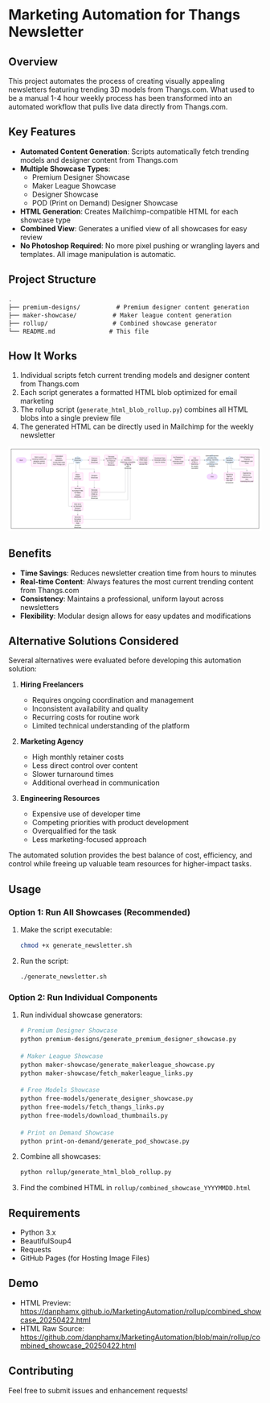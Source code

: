 # Marketing Automation for Thangs Newsletter

## Overview
This project automates the process of creating visually appealing newsletters featuring trending 3D models from Thangs.com. What used to be a manual 1-4 hour weekly process has been transformed into an automated workflow that pulls live data directly from Thangs.com.

## Key Features
- **Automated Content Generation**: Scripts automatically fetch trending models and designer content from Thangs.com
- **Multiple Showcase Types**:
  - Premium Designer Showcase
  - Maker League Showcase
  - Designer Showcase
  - POD (Print on Demand) Designer Showcase
- **HTML Generation**: Creates Mailchimp-compatible HTML for each showcase type
- **Combined View**: Generates a unified view of all showcases for easy review
- **No Photoshop Required**: No more pixel pushing or wrangling layers and templates. All image manipulation is automatic.

## Project Structure
```
.
├── premium-designs/          # Premium designer content generation
├── maker-showcase/          # Maker league content generation
├── rollup/                  # Combined showcase generator
└── README.md               # This file
```

## How It Works
1. Individual scripts fetch current trending models and designer content from Thangs.com
2. Each script generates a formatted HTML blob optimized for email marketing
3. The rollup script (`generate_html_blob_rollup.py`) combines all HTML blobs into a single preview file
4. The generated HTML can be directly used in Mailchimp for the weekly newsletter

<a href="https://raw.githubusercontent.com/danphamx/MarketingAutomation/refs/heads/main/Marketing%20Automation%20diagram.png"><img src="https://github.com/danphamx/MarketingAutomation/blob/main/Marketing%20Automation%20diagram.png?raw=true"></a>

## Benefits
- **Time Savings**: Reduces newsletter creation time from hours to minutes
- **Real-time Content**: Always features the most current trending content from Thangs.com
- **Consistency**: Maintains a professional, uniform layout across newsletters
- **Flexibility**: Modular design allows for easy updates and modifications

## Alternative Solutions Considered
Several alternatives were evaluated before developing this automation solution:

1. **Hiring Freelancers**
   - Requires ongoing coordination and management
   - Inconsistent availability and quality
   - Recurring costs for routine work
   - Limited technical understanding of the platform

2. **Marketing Agency**
   - High monthly retainer costs
   - Less direct control over content
   - Slower turnaround times
   - Additional overhead in communication

3. **Engineering Resources**
   - Expensive use of developer time
   - Competing priorities with product development
   - Overqualified for the task
   - Less marketing-focused approach

The automated solution provides the best balance of cost, efficiency, and control while freeing up valuable team resources for higher-impact tasks.

## Usage

### Option 1: Run All Showcases (Recommended)
1. Make the script executable:
   ```bash
   chmod +x generate_newsletter.sh
   ```
2. Run the script:
   ```bash
   ./generate_newsletter.sh
   ```

### Option 2: Run Individual Components
1. Run individual showcase generators:
   ```bash
   # Premium Designer Showcase
   python premium-designs/generate_premium_designer_showcase.py

   # Maker League Showcase
   python maker-showcase/generate_makerleague_showcase.py
   python maker-showcase/fetch_makerleague_links.py

   # Free Models Showcase
   python free-models/generate_designer_showcase.py
   python free-models/fetch_thangs_links.py
   python free-models/download_thumbnails.py

   # Print on Demand Showcase
   python print-on-demand/generate_pod_showcase.py
   ```
2. Combine all showcases:
   ```bash
   python rollup/generate_html_blob_rollup.py
   ```
3. Find the combined HTML in `rollup/combined_showcase_YYYYMMDD.html`

## Requirements
- Python 3.x
- BeautifulSoup4
- Requests
- GitHub Pages (for Hosting Image Files)

## Demo
- HTML Preview: https://danphamx.github.io/MarketingAutomation/rollup/combined_showcase_20250422.html
- HTML Raw Source: https://github.com/danphamx/MarketingAutomation/blob/main/rollup/combined_showcase_20250422.html

## Contributing
Feel free to submit issues and enhancement requests!
